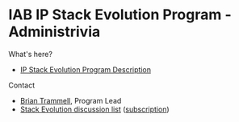 # IAB IP Stack Evolution Program - Administrivia

What's here?

- [IP Stack Evolution Program Description](https://github.com/stackevo/administrivia/blob/master/program-description.md)

Contact

- [Brian Trammell](mailto:ietf@trammell.ch), Program Lead
- [Stack Evolution discussion list](mailto:stackevo-discuss@iab.org) ([subscription](https://www.iab.org/mailman/listinfo/stackevo-discuss))
